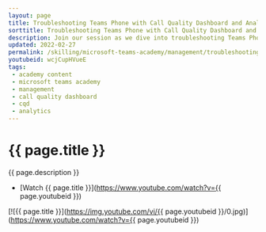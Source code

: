 ```yaml
---
layout: page
title: Troubleshooting Teams Phone with Call Quality Dashboard and Analytics
sorttitle: Troubleshooting Teams Phone with Call Quality Dashboard and Analytics
description: Join our session as we dive into troubleshooting Teams Phone using Call Quality Dashboard and Analytics. Learn to navigate the dashboard, grasp reporting elements, and utilize Call Analytics to enhance individual user phone experiences.
updated: 2022-02-27
permalink: /skilling/microsoft-teams-academy/management/troubleshooting
youtubeid: wcjCupHVueE
tags: 
 - academy content
 - microsoft teams academy
 - management
 - call quality dashboard
 - cqd
 - analytics
---
```


# {{ page.title }}

{{ page.description }}

* [Watch {{ page.title }}](https://www.youtube.com/watch?v={{ page.youtubeid }})

[![{{ page.title }}](https://img.youtube.com/vi/{{ page.youtubeid }}/0.jpg)](https://www.youtube.com/watch?v={{ page.youtubeid }})